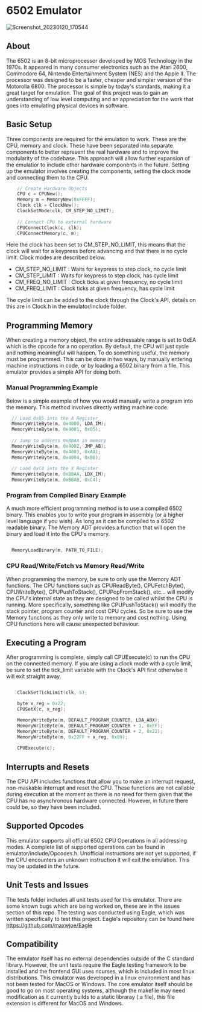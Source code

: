 # 6502 Emulator

![Screenshot_20230120_170544](https://user-images.githubusercontent.com/76637128/213815231-8b18b029-d371-46bd-b7f1-49b6f50b4942.png)

## About

The 6502 is an 8-bit microprocessor developed by MOS Technology in the 1970s. It appeared in many consumer electronics such as the Atari 2600, Commodore 64, Nintendo Entertainment System (NES) and the Apple II. The processor was designed to be a faster, cheaper and simpler version of the Motorolla 6800. The processor is simple by today's standards, making it a great target for emulation. The goal of this project was to gain an understanding of low level computing and an appreciation for the work that goes into emulating physical devices in software. 

## Basic Setup

Three components are required for the emulation to work. These are the CPU, memory and clock. These have been separated into separate components to better represent the real hardware and to improve the modularity of the codebase. This approach will allow further expansion of the emulatior to include other hardware components in the future. Setting up the emulator involves creating the components, setting the clock mode and connecting them to the CPU. 

```C
    // Create Hardware Objects
    CPU c = CPUNew();
    Memory m = MemoryNew(0xFFFF);
    Clock clk = ClockNew();
    ClockSetMode(clk, CM_STEP_NO_LIMIT);
    
    // Connect CPU to external hardware
    CPUConnectClock(c, clk);
    CPUConnectMemory(c, m);
```

Here the clock has been set to CM_STEP_NO_LIMIT, this means that the clock will wait for a keypress before advancing and that there is no cycle limit. Clock modes are described below. 

* CM_STEP_NO_LIMIT : Waits for keypress to step clock, no cycle limit
* CM_STEP_LIMIT : Waits for keypress to step clock, has cycle limit
* CM_FREQ_NO_LIMIT : Clock ticks at given frequency, no cycle limit
* CM_FREQ_LIMIT : Clock ticks at given frequency, has cycle limit

The cycle limit can be added to the clock through the Clock's API, details on this are in Clock.h in the emulator/include folder.

## Programming Memory

When creating a memory object, the entire addressable range is set to 0xEA which is the opcode for a no operation. By default, the CPU will just cycle and nothing meaningful will happen. To do something useful, the memory must be programmed. This can be done in two ways, by manually entering machine instructions in code, or by loading a 6502 binary from a file. This emulator provides a simple API for doing both.

### Manual Programming Example

Below is a simple example of how you would manually write a program into the memory. This method involves directly writing machine code.

```C
  // Load 0x05 into the A Register
  MemoryWriteByte(m, 0x4000, LDA_IM);
  MemoryWriteByte(m, 0x4001, 0x05);
  
  // Jump to address 0xBBAA in memory
  MemoryWriteByte(m, 0x4002, JMP_AB);
  MemoryWriteByte(m, 0x4003, 0xAA);
  MemoryWriteByte(m, 0x4004, 0xBB);
  
  // Load 0xC4 into the X Register
  MemoryWriteByte(m, 0xBBAA, LDX_IM);
  MemoryWriteByte(m, 0xBBAB, 0xC4);

```

### Program from Compiled Binary Example

A much more efficient programming method is to use a compiled 6502 binary. This enables you to write your program in assembly (or a higher level language if you wish). As long as it can be compiled to a 6502 readable binary. The Memory ADT provides a function that will open the binary and load it into the CPU's memory. 

```C

  MemoryLoadBinary(m, PATH_TO_FILE);

```

### CPU Read/Write/Fetch vs Memory Read/Write

When programming the memory, be sure to only use the Memory ADT functions. The CPU functions such as CPUReadByte(), CPUFetchByte(), CPUWriteByte(), CPUPushToStack(), CPUPopFromStack(), etc... will modify the CPU's internal state as they are designed to be called whilst the CPU is running. More specifically, something like CPUPushToStack() will modify the stack pointer, program counter and cost CPU cycles. So be sure to use the Memory functions as they only write to memory and cost nothing. Using CPU functions here will cause unexpected behaviour. 


## Executing a Program

After programming is complete, simply call CPUExecute(c) to run the CPU on the connected memory. If you are using a clock mode with a cycle limit, be sure to set the tick_limit variable with the Clock's API first otherwise it will exit straight away. 

```C

    ClockSetTickLimit(clk, 5);

    byte x_reg = 0x22;
    CPUSetX(c, x_reg);

    MemoryWriteByte(m, DEFAULT_PROGRAM_COUNTER, LDA_ABX);
    MemoryWriteByte(m, DEFAULT_PROGRAM_COUNTER + 1, 0xFF);
    MemoryWriteByte(m, DEFAULT_PROGRAM_COUNTER + 2, 0x22);
    MemoryWriteByte(m, 0x22FF + x_reg, 0x89);
    
    CPUExecute(c);

```

## Interrupts and Resets

The CPU API includes functions that allow you to make an interrupt request, non-maskable interrupt and reset the CPU. These functions are not callable during execution at the moment as there is no need for them given that the CPU has no asynchronous hardware connected. However, in future there could be, so they have been included. 

## Supported Opcodes

This emulator supports all official 6502 CPU Operations in all addressing modes. A complete list of supported operations can be found in emulator/include/Opcodes.h. Unofficial instructions are not yet supported, if the CPU encounters an unknown instruction it will exit the emulation. This may be updated in the future. 

## Unit Tests and Issues

The tests folder includes all unit tests used for this emulator. There are some known bugs which are being worked on, these are in the issues section of this repo. The testing was conducted using Eagle, which was written specifically to test this project. Eagle's repository can be found here https://github.com/maxwjoe/Eagle 

## Compatibility 

The emulator itself has no external dependencies outside of the C standard library. However, the unit tests require the Eagle testing framework to be installed and the frontend GUI uses ncurses, which is included in most linux distributions. This emulator was developed in a linux environment and has not been tested for MacOS or Windows. The core emulator itself should be good to go on most operating systems, although the makefile may need modification as it currently builds to a static libraray (.a file), this file extension is different for MacOS and Windows. 








